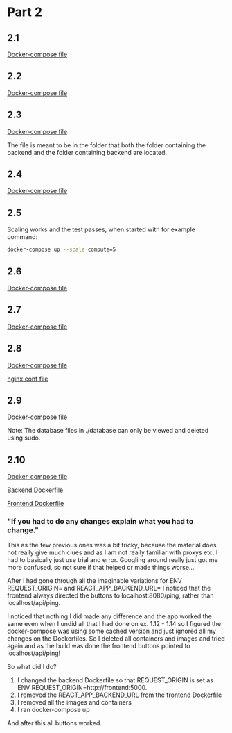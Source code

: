 # Part 2

## 2.1

[Docker-compose file](2-1-docker-compose.yml)

## 2.2

[Docker-compose file](2-2-docker-compose.yml)

## 2.3

[Docker-compose file](2-3-docker-compose.yml)

The file is meant to be in the folder that both the folder containing the backend and the folder containing backend are located.

## 2.4

[Docker-compose file](2-4-docker-compose.yml)

## 2.5

Scaling works and the test passes, when started with for example command:

```bash
docker-compose up --scale compute=5
```

## 2.6

[Docker-compose file](2-6-docker-compose.yml)

## 2.7

[Docker-compose file](2-7-docker-compose.yml)

## 2.8

[Docker-compose file](2-8-docker-compose.yml)

[nginx.conf file](nginx.conf)

## 2.9

[Docker-compose file](2-9-docker-compose.yml)

Note: The database files in ./database can only be viewed and deleted using sudo.

## 2.10

[Docker-compose file](2-10-docker-compose.yml)

[Backend Dockerfile](2-10-backend-Dockerfile)

[Frontend Dockerfile](2-10-frontend-Dockerfile)

### "If you had to do any changes explain what you had to change."

This as the few previous ones was a bit tricky, because the material does not
really give much clues and as I am not really familiar with proxys etc. I had
to basically just use trial and error. Googling around really just got me more
confused, so not sure if that helped or made things worse...

After I had gone through all the
imaginable variations for ENV REQUEST_ORIGIN= and REACT_APP_BACKEND_URL= I
noticed that the frontend always directed the buttons to localhost:8080/ping,
rather than localhost/api/ping.

I noticed that nothing I did made any difference and the app worked the same
even when I undid all that I had done on ex. 1.12 - 1.14 so I figured the
docker-compose was using some cached version and just ignored all my
changes on the Dockerfiles. So I deleted all containers and images and
tried again and as the build was done the frontend buttons pointed to
localhost/api/ping!

So what did I do? 

1. I changed the backend Dockerfile so that REQUEST_ORIGIN
is set as ENV REQUEST_ORIGIN=http://frontend:5000.
2. I removed the REACT_APP_BACKEND_URL from the frontend Dockerfile
3. I removed all the images and containers
4. I ran docker-compose up

And after this all buttons worked.
